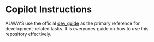 # Copilot Instructions

ALWAYS use the official [dev_guide](../docs/dev_guide.md) as the primary reference for development-related tasks.
It is everyones guide on how to use this repository effectively.
